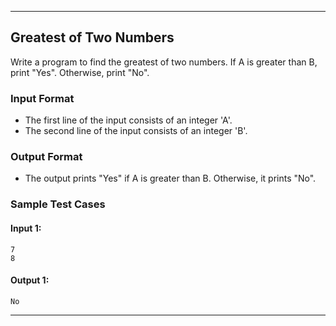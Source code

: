 
---

## Greatest of Two Numbers

Write a program to find the greatest of two numbers. If A is greater than B, print "Yes". Otherwise, print "No".

### Input Format

- The first line of the input consists of an integer 'A'.
- The second line of the input consists of an integer 'B'.

### Output Format

- The output prints "Yes" if A is greater than B. Otherwise, it prints "No".

### Sample Test Cases

#### Input 1:
```
7
8
```

#### Output 1:
```
No
```

---